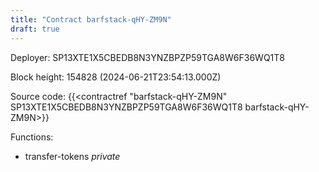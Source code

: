```yaml
---
title: "Contract barfstack-qHY-ZM9N"
draft: true
---
```

Deployer: SP13XTE1X5CBEDB8N3YNZBPZP59TGA8W6F36WQ1T8


 



Block height: 154828 (2024-06-21T23:54:13.000Z)

Source code: {{<contractref "barfstack-qHY-ZM9N" SP13XTE1X5CBEDB8N3YNZBPZP59TGA8W6F36WQ1T8 barfstack-qHY-ZM9N>}}

Functions:

* transfer-tokens _private_
